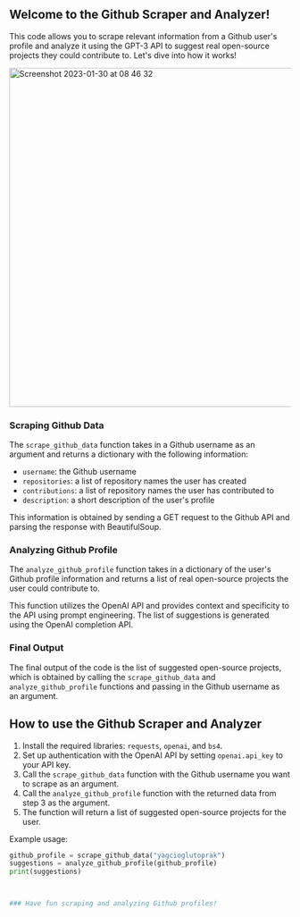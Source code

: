## Welcome to the Github Scraper and Analyzer!

This code allows you to scrape relevant information from a Github user's profile and analyze it using the GPT-3 API to suggest real open-source projects they could contribute to. Let's dive into how it works!

<img width="607" alt="Screenshot 2023-01-30 at 08 46 32" src="https://user-images.githubusercontent.com/40343443/215417744-a6b64937-a4a8-4c3d-8b18-f640c981c537.png">



### Scraping Github Data

The `scrape_github_data` function takes in a Github username as an argument and returns a dictionary with the following information:
- `username`: the Github username
- `repositories`: a list of repository names the user has created
- `contributions`: a list of repository names the user has contributed to
- `description`: a short description of the user's profile

This information is obtained by sending a GET request to the Github API and parsing the response with BeautifulSoup.

### Analyzing Github Profile

The `analyze_github_profile` function takes in a dictionary of the user's Github profile information and returns a list of real open-source projects the user could contribute to.

This function utilizes the OpenAI API and provides context and specificity to the API using prompt engineering. The list of suggestions is generated using the OpenAI completion API.

### Final Output

The final output of the code is the list of suggested open-source projects, which is obtained by calling the `scrape_github_data` and `analyze_github_profile` functions and passing in the Github username as an argument.


## How to use the Github Scraper and Analyzer
1. Install the required libraries: `requests`, `openai`, and `bs4`.
2. Set up authentication with the OpenAI API by setting `openai.api_key` to your API key.
3. Call the `scrape_github_data` function with the Github username you want to scrape as an argument.
4. Call the `analyze_github_profile` function with the returned data from step 3 as the argument.
5. The function will return a list of suggested open-source projects for the user.

Example usage:
```python
github_profile = scrape_github_data("yagcioglutoprak")
suggestions = analyze_github_profile(github_profile)
print(suggestions)



### Have fun scraping and analyzing Github profiles!

